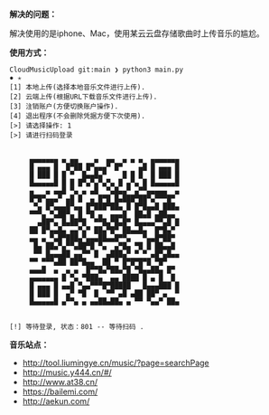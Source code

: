 
**解决的问题：**

解决使用的是iphone、Mac，使用某云云盘存储歌曲时上传音乐的尴尬。

**使用方式：** 

```
CloudMusicUpload git:main ❯ python3 main.py                                                                         ✹ ✭
[1] 本地上传(选择本地音乐文件进行上传).
[2] 云端上传(根据URL下载音乐文件进行上传).
[3] 注销账户(方便切换账户操作).
[4] 退出程序(不会删除凭据方便下次使用).
[>] 请选择操作: 1
[>] 请进行扫码登录


     ▄▄▄▄▄▄▄ ▄ ▄▄    ▄  ▄▄  ▄ ▄ ▄  ▄▄▄▄▄▄▄
     █ ▄▄▄ █  █▀██ █▀▄▄▄▀ █▀    ▄█ █ ▄▄▄ █
     █ ███ █ █ ▀  █▄▄█▄▀    █ █ █  █ ███ █
     █▄▄▄▄▄█ █ █ █▀▄▀▄▀▄▀▄ █ ▄▀▄ █ █▄▄▄▄▄█
     ▄   ▄ ▄▄█ ▀▄ ▄ ▄█  ▀▄█▄▄▀ ▄▀▀▄▄▄▄▄  ▄
     █▀█▀▄▄▄▀ ▄█ █  ▄ █▀█ █▄███▀██▀▄▀▀▀█▀
      ▀▄ █▀▄▄▄█▀▄▄ █▀███▀██▄ █ █▀█▄▄█ ███▄
     ▀▀▀▄ ▀▄██▀▄ █ ▀█ ▄  ▄▄▄█  ██▄█ ▄██▄▄
       ▄██▀▄ █▄██▀█  ▀▀█▄▀█▄█▀ █▄▄▄▄▀▀▄█ █
     ██ █▀▄▄█▄ ▄▄▀▄▀ ██▄▀█▀ ██▄▄█▄  █▀█▄▀
     ▄▄ ▄ ▀▄█▀███▄▀▄▄▄██▄▄█▀▀▄   ▀▄▄█▀██▀
      █▄ ██▄▀▄▀▀▄██▀█ ▀▄  ▄▀█▄ ▀█ █ ██▄▄█
      ▀▀ █▄▄▄██ ▄▄▀▀ █  ▄███▄▀ ▀ ▀ ▄█▀▄█▄▄
     ▀▀ ▀▀▀▄██ ██▀█▄▄  ██ ▀ █▀█▀█▀█ ▀█▀
     ▄▄▄█  ▄  ▄ ▄  █▀▀█▄▀██▄▀█ ▀█▄▄██▄ █▀
     ▄▄▄▄▄▄▄ █ ▀▄ ▀███▄  ▄▄ ████ █ ▄ █  █
     █ ▄▄▄ █ ▄▄█ ▀▄▄▀▀▀█▀█████   █▄▄▄███ █
     █ ███ █  ▄▀ ▀█  █  ▀▀ ▄█ ▄██ ██▀ ▄  ▀
     █▄▄▄▄▄█ ▄▀▀▄ ▄ ▄▄██▄██▄ ▄ ▀▀ ▀▄▄▀ ██▄


[!] 等待登录, 状态：801 -- 等待扫码 .
```

**音乐站点：** 
* http://tool.liumingye.cn/music/?page=searchPage
* http://music.y444.cn/#/
* http://www.at38.cn/
* https://bailemi.com/
* http://aekun.com/
